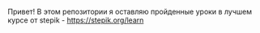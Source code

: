 Привет! В этом репозитории я оставляю пройденные уроки в лучшем курсе от stepik - https://stepik.org/learn
